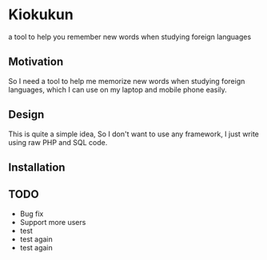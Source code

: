# Kiokukun

a tool to help you remember new words when studying foreign languages

## Motivation

So I need a tool to help me memorize new words when studying foreign languages,
which I can use on my laptop and mobile phone easily.

## Design

This is quite a simple idea,
So I don't want to use any framework,
I just write using raw PHP and SQL code.

## Installation

## TODO

* Bug fix
* Support more users
* test
* test again
* test again
  
